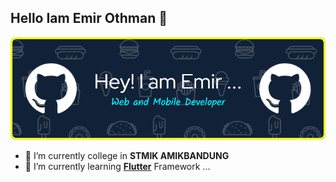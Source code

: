 ## Hello Iam Emir Othman 👋
![Emir Othman](img/headerimage2.png)
<!--
**emirdjokam354/emirdjokam354** is a ✨ _special_ ✨ repository because its `README.md` (this file) appears on your GitHub profile.

Here are some ideas to get you started:

- 🔭 I’m currently working on ...
- 🌱 I’m currently learning ...
- 👯 I’m looking to collaborate on ...
- 🤔 I’m looking for help with ...
- 💬 Ask me about ...
- 📫 How to reach me: ...
- 😄 Pronouns: ...
- ⚡ Fun fact: ...
-->

- 🔭 I’m currently college in **STMIK AMIKBANDUNG**
- 🌱 I’m currently learning [**Flutter**](https://flutter.dev/) Framework ...


